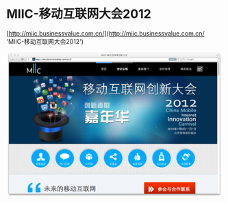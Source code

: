 MIIC-移动互联网大会2012
=========
[http://miic.businessvalue.com.cn/](http://miic.businessvalue.com.cn/ 'MIIC-移动互联网大会2012')

![MIIC](https://github.com/hzlzh/MIIC/raw/master/screenshot.png)